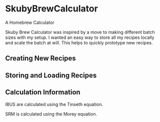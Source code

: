 # SkubyBrewCalculator

A Homebrew Calculator

Skuby Brew Calculator was inspired by a move to making different batch sizes with my setup.  I wanted an easy way to store all my recipes locally and scale the batch at will.  This helps to quickly prototype new recipes.

## Creating New Recipes

## Storing and Loading Recipes

## Calculation Information

IBUS are calculated using the Tinseth equation.

SRM is calculated using the Morey equation.

